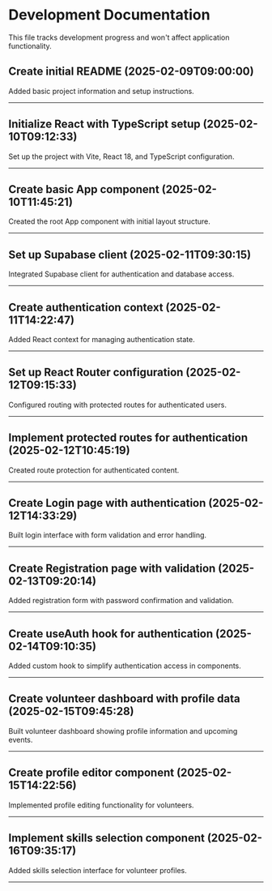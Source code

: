 # Development Documentation

This file tracks development progress and won't affect application functionality.

## Create initial README (2025-02-09T09:00:00)

Added basic project information and setup instructions.

---

## Initialize React with TypeScript setup (2025-02-10T09:12:33)

Set up the project with Vite, React 18, and TypeScript configuration.

---

## Create basic App component (2025-02-10T11:45:21)

Created the root App component with initial layout structure.

---

## Set up Supabase client (2025-02-11T09:30:15)

Integrated Supabase client for authentication and database access.

---

## Create authentication context (2025-02-11T14:22:47)

Added React context for managing authentication state.

---

## Set up React Router configuration (2025-02-12T09:15:33)

Configured routing with protected routes for authenticated users.

---

## Implement protected routes for authentication (2025-02-12T10:45:19)

Created route protection for authenticated content.

---

## Create Login page with authentication (2025-02-12T14:33:29)

Built login interface with form validation and error handling.

---

## Create Registration page with validation (2025-02-13T09:20:14)

Added registration form with password confirmation and validation.

---

## Create useAuth hook for authentication (2025-02-14T09:10:35)

Added custom hook to simplify authentication access in components.

---

## Create volunteer dashboard with profile data (2025-02-15T09:45:28)

Built volunteer dashboard showing profile information and upcoming events.

---

## Create profile editor component (2025-02-15T14:22:56)

Implemented profile editing functionality for volunteers.

---

## Implement skills selection component (2025-02-16T09:35:17)

Added skills selection interface for volunteer profiles.

---

